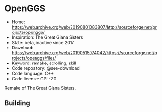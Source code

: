 # OpenGGS

- Home: https://web.archive.org/web/20190801083807/http://sourceforge.net/projects/openggs/
- Inspiration: The Great Giana Sisters
- State: beta, inactive since 2017
- Download: https://web.archive.org/web/20190515074042/https://sourceforge.net/projects/openggs/files/
- Keyword: remake, scrolling, skill
- Code repository: @see-download
- Code language: C++
- Code license: GPL-2.0

Remake of The Great Giana Sisters.

## Building
